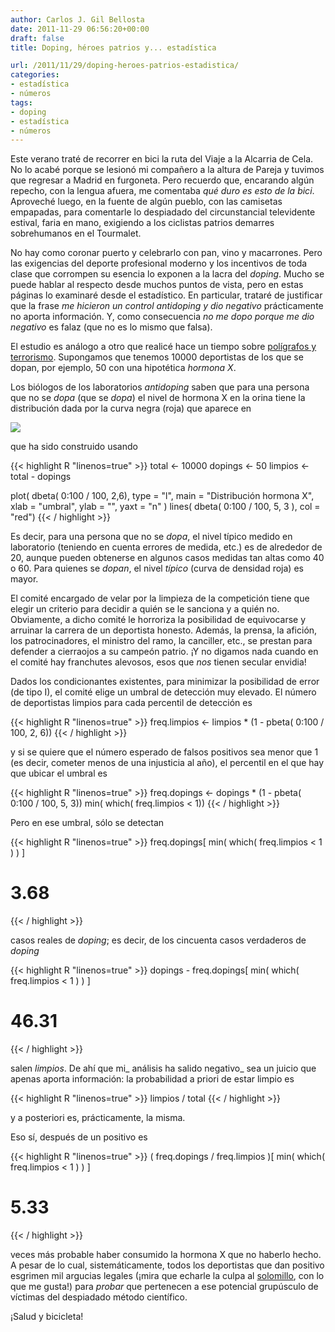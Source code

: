 ```yaml
---
author: Carlos J. Gil Bellosta
date: 2011-11-29 06:56:20+00:00
draft: false
title: Doping, héroes patrios y... estadística

url: /2011/11/29/doping-heroes-patrios-estadistica/
categories:
- estadística
- números
tags:
- doping
- estadística
- números
---
```


Este verano traté de recorrer en bici la ruta del Viaje a la Alcarria de Cela. No lo acabé porque se lesionó mi compañero a la altura de Pareja y tuvimos que regresar a Madrid en furgoneta. Pero recuerdo que, encarando algún repecho, con la lengua afuera, me comentaba _qué duro es esto de la bici_. Aproveché luego, en la fuente de algún pueblo, con las camisetas empapadas, para comentarle lo despiadado del circunstancial televidente estival, faria en mano, exigiendo a los ciclistas patrios demarres sobrehumanos en el Tourmalet.

No hay como coronar puerto y celebrarlo con pan, vino y macarrones. Pero las exigencias del deporte profesional moderno y los incentivos de toda clase que corrompen su esencia lo exponen a la lacra del _doping_. Mucho se puede hablar al respecto desde muchos puntos de vista, pero en estas páginas lo examinaré desde el estadístico. En particular, trataré de justificar que la frase _me hicieron un control antidoping y dio negativo_ prácticamente no aporta información. Y, como consecuencia _no me dopo porque me dio negativo_ es falaz (que no es lo mismo que falsa).

El estudio es análogo a otro que realicé hace un tiempo sobre [polígrafos y terrorismo](http://www.datanalytics.com/2011/09/16/otra-sobre-poligrafos-terrorismo-y-periodistas-anumericos/ ). Supongamos que tenemos 10000 deportistas de los que se dopan, por ejemplo, 50 con una hipotética _hormona X_.

Los biólogos de los laboratorios _antidoping_ saben que para una persona que no se _dopa_ (que se _dopa_) el nivel de hormona X en la orina tiene la distribución dada por la curva negra (roja) que aparece en

[![](/wp-uploads/2011/11/hormona_x.png#center)
](/wp-uploads/2011/11/hormona_x.png#center)

que ha sido construido usando


{{< highlight R "linenos=true" >}}
total <- 10000
dopings <- 50
limpios <- total - dopings

plot( dbeta( 0:100 / 100, 2,6), type = "l", main = "Distribución hormona X",
        xlab = "umbral", ylab = "", yaxt = "n"  )
lines( dbeta( 0:100 / 100, 5, 3 ), col = "red")
{{< / highlight >}}


Es decir, para una persona que no se _dopa_, el nivel típico medido en laboratorio (teniendo en cuenta errores de medida, etc.) es de alrededor de 20, aunque pueden obtenerse en algunos casos medidas tan altas como 40 o 60. Para quienes se _dopan_, el nivel _típico_ (curva de densidad roja) es mayor.

El comité encargado de velar por la limpieza de la competición tiene que elegir un criterio para decidir a quién se le sanciona y a quién no. Obviamente, a dicho comité le horroriza la posibilidad de equivocarse y arruinar la carrera de un deportista honesto. Además, la prensa, la afición, los patrocinadores, el ministro del ramo, la canciller, etc., se prestan para defender a cierraojos a su campeón patrio. ¡Y no digamos nada cuando en el comité hay franchutes alevosos, esos que _nos_ tienen secular envidia!

Dados los condicionantes existentes, para minimizar la posibilidad de error (de tipo I), el comité elige un umbral de detección muy elevado. El número de deportistas limpios para cada percentil de detección es


{{< highlight R "linenos=true" >}}
freq.limpios <- limpios * (1 - pbeta( 0:100 / 100, 2, 6))
{{< / highlight >}}


y si se quiere que el número esperado de falsos positivos sea menor que 1 (es decir, cometer menos de una injusticia al año), el percentil en el que hay que ubicar el umbral es


{{< highlight R "linenos=true" >}}
freq.dopings <- dopings * (1 - pbeta( 0:100 / 100, 5, 3))
min( which( freq.limpios < 1))
{{< / highlight >}}


Pero en ese umbral, sólo se detectan


{{< highlight R "linenos=true" >}}
freq.dopings[ min( which( freq.limpios < 1 ) ) ]
# 3.68
{{< / highlight >}}


casos reales de _doping_; es decir, de los cincuenta casos verdaderos de _doping_


{{< highlight R "linenos=true" >}}
dopings - freq.dopings[ min( which( freq.limpios < 1 ) ) ]
# 46.31
{{< / highlight >}}


salen _limpios_. De ahí que mi_ análisis ha salido negativo_ sea un juicio que apenas aporta información: la probabilidad a priori de estar limpio es


{{< highlight R "linenos=true" >}}
limpios / total
{{< / highlight >}}


y a posteriori es, prácticamente, la misma.

Eso sí, después de un positivo es


{{< highlight R "linenos=true" >}}
( freq.dopings / freq.limpios )[ min( which( freq.limpios < 1 ) ) ]
# 5.33
{{< / highlight >}}


veces más probable haber consumido la hormona X que no haberlo hecho. A pesar de lo cual, sistemáticamente, todos los deportistas que dan positivo esgrimen mil argucias legales (¡mira que echarle la culpa al [solomillo](http://www.elpais.com/articulo/deportes/pista/solomillo/Irun/elpepudep/20100930elpepudep_22/Tes), con lo que me gusta!) para _probar_ que pertenecen a ese potencial grupúsculo de víctimas del despiadado método científico.

¡Salud y bicicleta!
